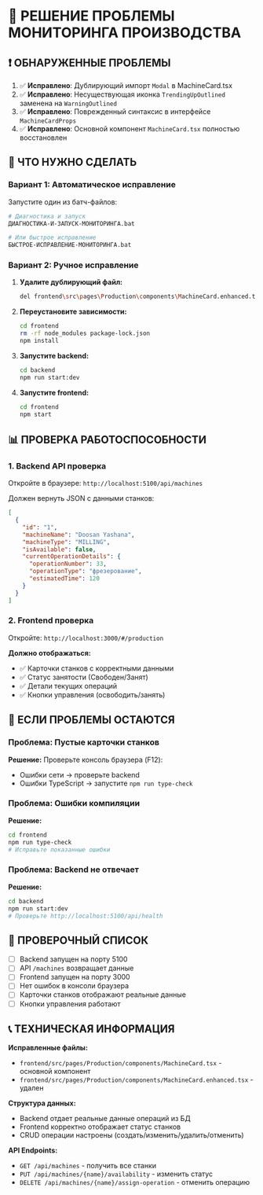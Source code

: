 # 🚀 РЕШЕНИЕ ПРОБЛЕМЫ МОНИТОРИНГА ПРОИЗВОДСТВА

## ❗ ОБНАРУЖЕННЫЕ ПРОБЛЕМЫ
1. ✅ **Исправлено**: Дублирующий импорт `Modal` в MachineCard.tsx
2. ✅ **Исправлено**: Несуществующая иконка `TrendingUpOutlined` заменена на `WarningOutlined`
3. ✅ **Исправлено**: Поврежденный синтаксис в интерфейсе `MachineCardProps`
4. ✅ **Исправлено**: Основной компонент `MachineCard.tsx` полностью восстановлен

## 🔧 ЧТО НУЖНО СДЕЛАТЬ

### Вариант 1: Автоматическое исправление
Запустите один из батч-файлов:
```bash
# Диагностика и запуск
ДИАГНОСТИКА-И-ЗАПУСК-МОНИТОРИНГА.bat

# Или быстрое исправление
БЫСТРОЕ-ИСПРАВЛЕНИЕ-МОНИТОРИНГА.bat
```

### Вариант 2: Ручное исправление

1. **Удалите дублирующий файл:**
   ```bash
   del frontend\src\pages\Production\components\MachineCard.enhanced.tsx
   ```

2. **Переустановите зависимости:**
   ```bash
   cd frontend
   rm -rf node_modules package-lock.json
   npm install
   ```

3. **Запустите backend:**
   ```bash
   cd backend
   npm run start:dev
   ```

4. **Запустите frontend:**
   ```bash
   cd frontend  
   npm start
   ```

## 📊 ПРОВЕРКА РАБОТОСПОСОБНОСТИ

### 1. Backend API проверка
Откройте в браузере: `http://localhost:5100/api/machines`

Должен вернуть JSON с данными станков:
```json
[
  {
    "id": "1",
    "machineName": "Doosan Yashana", 
    "machineType": "MILLING",
    "isAvailable": false,
    "currentOperationDetails": {
      "operationNumber": 33,
      "operationType": "фрезерование",
      "estimatedTime": 120
    }
  }
]
```

### 2. Frontend проверка
Откройте: `http://localhost:3000/#/production`

**Должно отображаться:**
- ✅ Карточки станков с корректными данными
- ✅ Статус занятости (Свободен/Занят)
- ✅ Детали текущих операций
- ✅ Кнопки управления (освободить/занять)

## 🐛 ЕСЛИ ПРОБЛЕМЫ ОСТАЮТСЯ

### Проблема: Пустые карточки станков
**Решение:** Проверьте консоль браузера (F12):
- Ошибки сети → проверьте backend
- Ошибки TypeScript → запустите `npm run type-check`

### Проблема: Ошибки компиляции
**Решение:**
```bash
cd frontend
npm run type-check
# Исправьте показанные ошибки
```

### Проблема: Backend не отвечает
**Решение:**
```bash
cd backend
npm run start:dev
# Проверьте http://localhost:5100/api/health
```

## 🎯 ПРОВЕРОЧНЫЙ СПИСОК

- [ ] Backend запущен на порту 5100
- [ ] API `/machines` возвращает данные
- [ ] Frontend запущен на порту 3000
- [ ] Нет ошибок в консоли браузера
- [ ] Карточки станков отображают реальные данные
- [ ] Кнопки управления работают

## 📞 ТЕХНИЧЕСКАЯ ИНФОРМАЦИЯ

**Исправленные файлы:**
- `frontend/src/pages/Production/components/MachineCard.tsx` - основной компонент
- `frontend/src/pages/Production/components/MachineCard.enhanced.tsx` - удален

**Структура данных:**
- Backend отдает реальные данные операций из БД
- Frontend корректно отображает статус станков
- CRUD операции настроены (создать/изменить/удалить/отменить)

**API Endpoints:**
- `GET /api/machines` - получить все станки
- `PUT /api/machines/{name}/availability` - изменить статус
- `DELETE /api/machines/{name}/assign-operation` - отменить операцию
